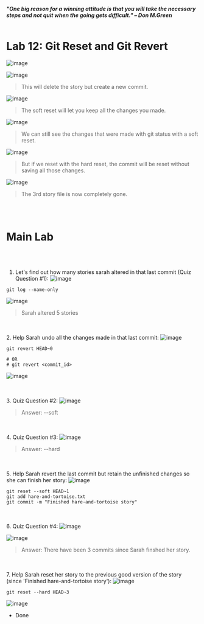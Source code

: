 ***"One big reason for a winning attitude is that you will take the necessary steps and not quit when the going gets difficult." – Don M.Green***
<br><br>

# Lab 12: Git Reset and Git Revert
![image](https://github.com/user-attachments/assets/50af2764-d831-4198-ab23-2b646ccb7118) 

![image](https://github.com/user-attachments/assets/1f07ffc7-5613-4eb5-b086-46b66e033f26) 
>This will delete the story but create a new commit.

![image](https://github.com/user-attachments/assets/dc9524da-362f-4449-8f47-dc7b97d07af4)
>The soft reset will let you keep all the changes you made.

![image](https://github.com/user-attachments/assets/44da4c30-7418-4523-b3d7-d3bd434f45dc)
>We can still see the changes that were made with git status with a soft reset.

![image](https://github.com/user-attachments/assets/ad752b2d-3965-4a5b-84e3-cae50a630554)
>But if we reset with the hard reset, the commit will be reset without saving all those changes.

![image](https://github.com/user-attachments/assets/71414a14-c1fb-4d07-ba24-d7d16e00b3cb)
>The 3rd story file is now completely gone.

<br><br>
# Main Lab

<br><br>
1. Let's find out how many stories sarah altered in that last commit (Quiz Question #1):
![image](https://github.com/user-attachments/assets/fe458c71-11cc-43d4-b007-d342d65b8233)
```
git log --name-only
```
![image](https://github.com/user-attachments/assets/bd78f2e0-403b-400b-901e-0e092e79f84d)
>Sarah altered 5 stories

<br><br>
2. Help Sarah undo all the changes made in that last commit:
![image](https://github.com/user-attachments/assets/766f7633-302a-4154-b074-98a098fd48ac)
```
git revert HEAD~0

# OR
# git revert <commit_id>
```
![image](https://github.com/user-attachments/assets/6a930706-8e72-4a73-ad65-0a0f9a99c433)

<br><br>
3. Quiz Question #2:
![image](https://github.com/user-attachments/assets/b9284fd7-bc78-47e2-b334-74e90a24c347)
>Answer: --soft

<br><br>
4. Quiz Question #3:
![image](https://github.com/user-attachments/assets/ae45a6e4-e1ad-4d90-a6d1-2391d8ae7c70)
>Answer: --hard

<br><br>
5. Help Sarah revert the last commit but retain the unfinished changes so she can finish her story:
![image](https://github.com/user-attachments/assets/10869d0a-a456-4945-af35-f6bc9c539581)
```
git reset --soft HEAD~1
git add hare-and-tortoise.txt
git commit -m "Finished hare-and-tortoise story"
```

<br><br>
6. Quiz Question #4:
![image](https://github.com/user-attachments/assets/7192bb72-8de9-46c2-a77c-40378fba00cf)

![image](https://github.com/user-attachments/assets/e598660a-ea21-414b-80d8-f98c078f80eb)
>Answer: There have been 3 commits since Sarah finshed her story.

<br><br>
7. Help Sarah reset her story to the previous good version of the story (since 'Finished hare-and-tortoise story'):
![image](https://github.com/user-attachments/assets/1190c05d-7f97-46b9-ae80-693f326a0d56)
```
git reset --hard HEAD~3
```
![image](https://github.com/user-attachments/assets/63947dd5-0f52-4926-ba72-dc91c6db63c6)

* Done
